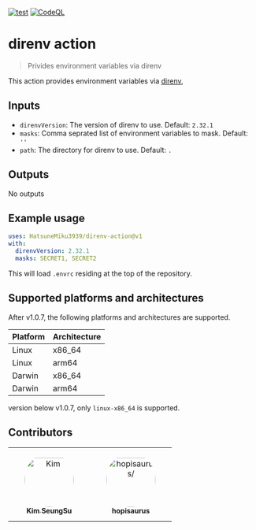 
[![test](https://github.com/HatsuneMiku3939/direnv-action/actions/workflows/test.yaml/badge.svg)](https://github.com/HatsuneMiku3939/direnv-action/actions/workflows/test.yaml)
[![CodeQL](https://github.com/HatsuneMiku3939/direnv-action/actions/workflows/codeql.yml/badge.svg)](https://github.com/HatsuneMiku3939/direnv-action/actions/workflows/codeql.yml)


# direnv action

> Privides environment variables via direnv

This action provides environment variables via [direnv](https://direnv.net/),

## Inputs

- `direnvVersion`: The version of direnv to use. Default: `2.32.1`
- `masks`: Comma seprated list of environment variables to mask. Default: `''`
- `path`: The directory for direnv to use. Default: `.`

## Outputs

No outputs

## Example usage

```yaml
uses: HatsuneMiku3939/direnv-action@v1
with:
  direnvVersion: 2.32.1
  masks: SECRET1, SECRET2
```

This will load `.envrc` residing at the top of the repository.

## Supported platforms and architectures

After v1.0.7, the following platforms and architectures are supported.

| Platform | Architecture |
|----------|--------------|
| Linux    | x86_64       |
| Linux    | arm64        |
| Darwin   | x86_64       |
| Darwin   | arm64        |

version below v1.0.7, only `linux-x86_64` is supported.

## Contributors

<table>
<tr>
    <td align="center" style="word-wrap: break-word; width: 150.0; height: 150.0">
        <a href=https://github.com/HatsuneMiku3939>
            <img src=https://avatars.githubusercontent.com/u/580053?v=4 width="100;"  style="border-radius:50%;align-items:center;justify-content:center;overflow:hidden;padding-top:10px" alt=Kim SeungSu/>
            <br />
            <sub style="font-size:14px"><b>Kim SeungSu</b></sub>
        </a>
    </td>
    <td align="center" style="word-wrap: break-word; width: 150.0; height: 150.0">
        <a href=https://github.com/hopisaurus>
            <img src=https://avatars.githubusercontent.com/u/24846639?v=4 width="100;"  style="border-radius:50%;align-items:center;justify-content:center;overflow:hidden;padding-top:10px" alt=hopisaurus/>
            <br />
            <sub style="font-size:14px"><b>hopisaurus</b></sub>
        </a>
    </td>
</tr>
</table>
